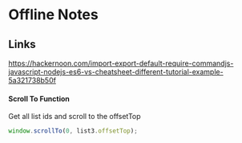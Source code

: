 # Offline Notes

## Links

https://hackernoon.com/import-export-default-require-commandjs-javascript-nodejs-es6-vs-cheatsheet-different-tutorial-example-5a321738b50f

#### Scroll To Function

Get all list ids and scroll to the offsetTop

```js
window.scrollTo(0, list3.offsetTop);
```
